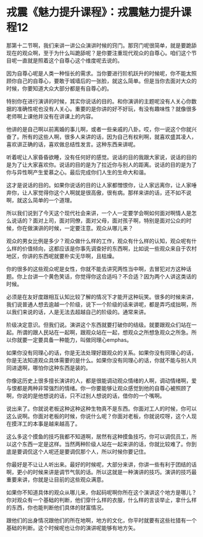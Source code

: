 # 戎震《魅力提升课程》：戎震魅力提升课程12

那第十二节啊，我们来讲一讲公众演讲时候的窍门。那窍门呢很简单，就是要跪舔现在的观众啊，至于为什么叫跪舔呢？是你要注重现代观众的自尊心。咱们这个节目呢一直就是照着这个自尊心这个维度呢去说的。

因为自尊心呢是人类一种恒长的需求。当你要进行阶机跃升的时候呢，你不能太照顾你自己的自尊心，要敢于城墙后的一张脸，就这么简单。但是当你去面对大众的时候，你要知道大众大部分都是有自尊心的。

特别你在进行演讲的时候，其实你说话的目的。和你演讲的主题呢没有人关心你数据的准确性呢也没有人关心。重要的是你讲的好不好玩，有没有趣味性？就像很多老师啊上课他并没有在讲课上的内容。

他讲的是自己啊以前离婚的事儿啊，或者一些亲戚的八卦。哎，你一说这个你就兴奋了。所有的这些人啊，很多人来讲的话，因为自己有权利啊，就喜欢盛其凌人，喜欢讲正确的话，喜欢做总结性发言。这种东西来讲呢。

听着呢让人家昏昏欲睡，没有任何好的感觉。说话的目的我跟大家说，说话的目的是为了让大家喜欢你。说话的目的是为了拉近你与别人的距离。说话的目的是为了你与异性啊产生爱慕之心。最后完成你们人生的生命大和谐。

这才是说话的目的。如果你说话的目的让人家都憎恨你，让人家远离你，让人家唾弃你，让人家觉得你这个人啊就是很高傲，很有病。那样来讲的话，还不如不说啊，就这么简单的一个道理。

所以我们说到了今天这个现代社会来讲，一个人一定要学会啊如何面对啊情人是怎么说话的？面对上司，面对同僚，面对父母，面对孩子啊，特别是面对公众的时候，你在做演讲的时候，一定要注意。观众从哪儿来？

观众的男女比例是多少？观众做什么样的工作，观众有什么样的认知，观众呢有什么样的价值倾向，这都应该是你事先调查好的东西啊，比如说一些观众来自于农村地区，你讲的东西呢就要朴实无华啊，且枯燥。

你的很多的这些观众呢是女性，你就不能去讲究两性当中啊，去冒犯对方这种话题。你上台讲一个黄色笑话，你觉得你这合适吗？不合适？因为两个人讲这类话的时候。

必须是在友好度跟相互认知比较了解的情况下才能开这种玩笑。很多的时候来讲，我们说普通人想去逾越一个阶级，说下一个阶级的话来讲呢，都是弄巧成拙啊，所以我们来说的话，人是无法去超越自己的阶级的。通常来讲。

阶级决定意识。但我们说。演讲这个东西就要打破你的结级。就要跟观众们站在一起。所谓的跟人民站在一起啊，跟观众站在一起，想观众之所想急观众之所急。所以你就要一定要具备一种能力，叫做同理心emphas。

如果你没有同理心的话，你是无法处理好跟观众的关系。如果你没有同理心的话，你是无法知道观众具体需要的是什么。如果你没有同理心的话，你就不能与别人共同进退啊，哪怕你这种东西是装的。

你像这历史上很多擅长演讲的人，都是很能调动观众情绪的人啊，调动情绪啊，爱与恨都是两种非常强烈的情绪。你一你要能够让观众感觉到他的自尊心被照顾了啊，你说的是他想说的话，只不过别人想说的话，借你的一个嘴啊。

说出来了。你就说老板这种这种这种生物真不是东西。你面对工人的时候，你可以这么说啊。你面对老板的时候，你说什么呢？你面对老板，你就说哎呀，这个人现在摸洋工的本事是越来越高了。

这么多这个摸鱼的技巧我都不知道啊，居然有这种摸鱼技巧，你可以调侃员工，所以这个东西一定是这样。当然两种阶级人站在一起来讲的话，你就比较难了。你到底是要调侃这个人呢还是要调侃那个人，所以时候你要记住。

你最好是不让让人听出来。最好的时候呢，大部分来讲，你讲一些有利于团结的话啊，更小的时候来讲是调节气氛的话。所以这就是一种演讲的技巧。演讲的技巧最重要来讲，你就是让目前的这些观众满意。

如果你不知道具体的观众从哪儿来，你起码呢啊你所在这个演讲这个地方是哪儿？你对观众有一个基础的判断，他们穿什么样的衣服，什么样的言谈举止，拿什么样的东西，你也能判断他们具体的财富情况。

跟他们的出身情况跟他们的所在地啊，地方的文化，你平时就要有这些社猎有一个基础的判断。这个时候呢也让你的演讲呢能够有地方矢。

